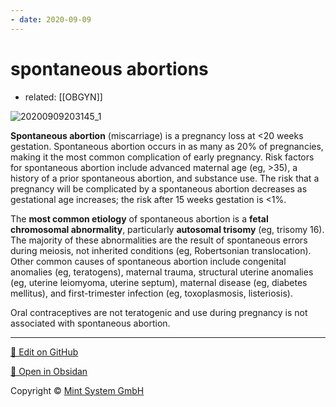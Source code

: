 ```yaml
---
- date: 2020-09-09
---
```


# spontaneous abortions

- related: [[OBGYN]]

![20200909203145_1](https://photos.thisispiggy.com/file/wikiFiles/20200909203145_1.png)

**Spontaneous abortion** (miscarriage) is a pregnancy loss at <20 weeks gestation.  Spontaneous abortion occurs in as many as 20% of pregnancies, making it the most common complication of early pregnancy.  Risk factors for spontaneous abortion include advanced maternal age (eg, >35), a history of a prior spontaneous abortion, and substance use.  The risk that a pregnancy will be complicated by a spontaneous abortion decreases as gestational age increases; the risk after 15 weeks gestation is <1%.

The **most common etiology** of spontaneous abortion is a **fetal chromosomal abnormality**, particularly **autosomal trisomy** (eg, trisomy 16).  The majority of these abnormalities are the result of spontaneous errors during meiosis, not inherited conditions (eg, Robertsonian translocation).  Other common causes of spontaneous abortion include congenital anomalies (eg, teratogens), maternal trauma, structural uterine anomalies (eg, uterine leiomyoma, uterine septum), maternal disease (eg, diabetes mellitus), and first-trimester infection (eg, toxoplasmosis, listeriosis).

Oral contraceptives are not teratogenic and use during pregnancy is not associated with spontaneous abortion.


<hr>

[📝 Edit on GitHub](https://github.com/Mint-System/Knowledge/blob/master/spontaneous%20abortions.md)

[📂 Open in Obsidan](obsidian://open?vault=Knowledge%20Mint%20System&file=spontaneous%20abortions.md ':target=_self')

<footer>Copyright © <a href="https://www.mint-system.ch/">Mint System GmbH</a></footer>